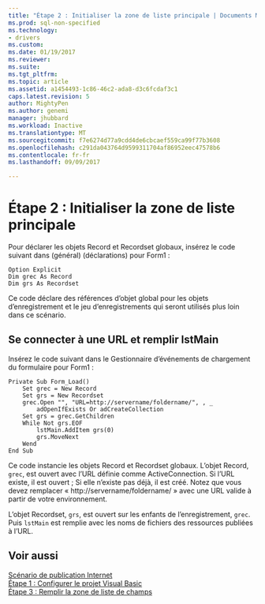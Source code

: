 ```yaml
---
title: "Étape 2 : Initialiser la zone de liste principale | Documents Microsoft"
ms.prod: sql-non-specified
ms.technology:
- drivers
ms.custom: 
ms.date: 01/19/2017
ms.reviewer: 
ms.suite: 
ms.tgt_pltfrm: 
ms.topic: article
ms.assetid: a1454493-1c86-46c2-ada8-d3c6fcdaf3c1
caps.latest.revision: 5
author: MightyPen
ms.author: genemi
manager: jhubbard
ms.workload: Inactive
ms.translationtype: MT
ms.sourcegitcommit: f7e6274d77a9cdd4de6cbcaef559ca99f77b3608
ms.openlocfilehash: c291da043764d9599311704af86952eec47578b6
ms.contentlocale: fr-fr
ms.lasthandoff: 09/09/2017

---
```

# <a name="step-2-initialize-the-main-list-box"></a>Étape 2 : Initialiser la zone de liste principale
Pour déclarer les objets Record et Recordset globaux, insérez le code suivant dans (général) (déclarations) pour Form1 :  
  
```  
Option Explicit  
Dim grec As Record  
Dim grs As Recordset  
```  
  
 Ce code déclare des références d’objet global pour les objets d’enregistrement et le jeu d’enregistrements qui seront utilisés plus loin dans ce scénario.  
  
## <a name="to-connect-to-a-url-and-populate-lstmain"></a>Se connecter à une URL et remplir lstMain  
 Insérez le code suivant dans le Gestionnaire d’événements de chargement du formulaire pour Form1 :  
  
```  
Private Sub Form_Load()  
    Set grec = New Record  
    Set grs = New Recordset  
    grec.Open "", "URL=http://servername/foldername/", , _  
        adOpenIfExists Or adCreateCollection  
    Set grs = grec.GetChildren  
    While Not grs.EOF  
        lstMain.AddItem grs(0)  
        grs.MoveNext  
    Wend  
End Sub  
```  
  
 Ce code instancie les objets Record et Recordset globaux. L’objet Record, `grec`, est ouvert avec l’URL définie comme ActiveConnection. Si l’URL existe, il est ouvert ; Si elle n’existe pas déjà, il est créé. Notez que vous devez remplacer « http://servername/foldername/ » avec une URL valide à partir de votre environnement.  
  
 L’objet Recordset, `grs`, est ouvert sur les enfants de l’enregistrement, `grec`. Puis `lstMain` est remplie avec les noms de fichiers des ressources publiées à l’URL.  
  
## <a name="see-also"></a>Voir aussi  
 [Scénario de publication Internet](../../../ado/guide/data/internet-publishing-scenario.md)   
 [Étape 1 : Configurer le projet Visual Basic](../../../ado/guide/data/step-1-set-up-the-visual-basic-project.md)   
 [Étape 3 : Remplir la zone de liste de champs](../../../ado/guide/data/step-3-populate-the-fields-list-box.md)

